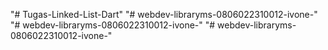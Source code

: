 "# Tugas-Linked-List-Dart" 
"# webdev-libraryms-0806022310012-ivone-" 
"# webdev-libraryms-0806022310012-ivone-" 
"# webdev-libraryms-0806022310012-ivone-" 
